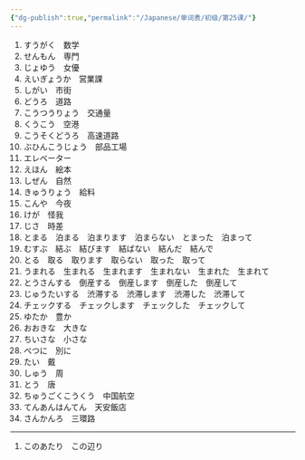 ```yaml
---
{"dg-publish":true,"permalink":"/Japanese/单词表/初级/第25课/"}
---
```


1. すうがく　数学
2. せんもん　専門
3. じょゆう　女優
4. えいぎょうか　営業課
5. しがい　市街
6. どうろ　道路
7. こうつうりょう　交通量
8. くうこう　空港
9. こうそくどうろ　高速道路
10. ぶひんこうじょう　部品工場
11. エレベーター
12. えほん　絵本
13. しぜん　自然
14. きゅうりょう　給料
15. こんや　今夜
16. けが　怪我
17. じさ　時差
18. とまる　泊まる　泊まります　泊まらない　とまった　泊まって
19. むすぶ　結ぶ　結びます　結ばない　結んだ　結んで
20. とる　取る　取ります　取らない　取った　取って
21. うまれる　生まれる　生まれます　生まれない　生まれた　生まれて
22. とうさんする　倒産する　倒産します　倒産した　倒産して
23. じゅうたいする　渋滞する　渋滞します　渋滞した　渋滞して
24. チェックする　チェックします　チェックした　チェックして
25. ゆたか　豊か
26. おおきな　大きな
27. ちいさな　小さな
28. べつに　別に
29. たい　戴
30. しゅう　周
31. とう　唐
32. ちゅうごくこうくう　中国航空
33. てんあんはんてん　天安飯店
34. さんかんろ　三環路
---
1. このあたり　この辺り